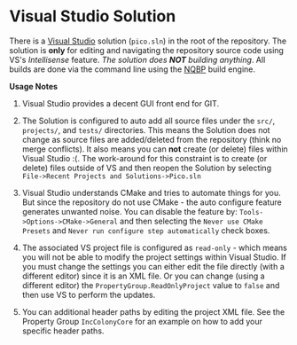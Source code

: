 # Visual Studio Solution
There is a [Visual Studio](https://visualstudio.microsoft.com/vs/community/) solution (`pico.sln`) in the root of the repository.  The solution is **only** for editing and navigating the repository source code using VS's *Intellisense* feature.  *The solution does **NOT** building anything*.  All builds are done via the command line using the [NQBP](https://github.com/johnttaylor/nqbp) build engine.

**Usage Notes** 

   1. Visual Studio provides a decent GUI front end for GIT.
   2. The Solution is configured to auto add all source files under the `src/`, `projects/`, and `tests/` directories.  This means the Solution does not change as source files are added/deleted from the repository (think no merge conflicts).  It also means you can **not** create (or delete) files within Visual Studio :(.  The work-around for this constraint is to create (or delete) files outside of VS and then reopen the Solution by selecting `File->Recent Projects and Solutions->Pico.sln`

   1.  Visual Studio understands CMake and tries to automate things for you.  But since the repository do not use CMake - the auto configure feature generates unwanted noise.  You can disable the feature by: `Tools->Options->CMake->General` and then selecting the `Never use CMake Presets` and `Never run configure step automatically` check boxes.
   1. The associated VS project file is configured as `read-only` - which means you will not be able to modify the project settings within Visual Studio.  If you must change the settings you can either edit the file directly (with a different editor) since it is an XML file.  Or you can change (using a different editor) the `PropertyGroup.ReadOnlyProject` value to `false` and then use VS to perform the updates.
   1. You can additional header paths by editing the project XML file.  See the Property Group `IncColonyCore` for an example on how to add your specific header paths.
 